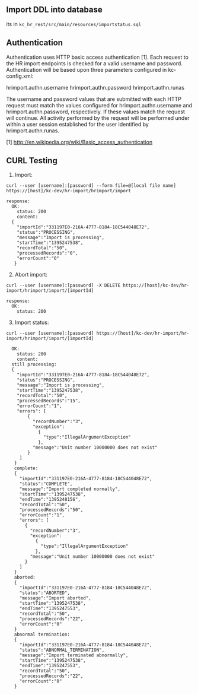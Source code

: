 Import DDL into database
------------------------

its in `kc_hr_rest/src/main/resources/importstatus.sql`


Authentication
--------------

Authentication uses HTTP basic access authentication [1]. Each request to the HR import endpoints is checked for a valid username and password. Authentication will be based upon three parameters configured in kc-config.xml:

hrimport.authn.username
hrimport.authn.password
hrimport.authn.runas

The username and password values that are submitted with each HTTP request must match the values configured for hrimport.authn.username and hrimport.authn.password, respectively. If these values match the request will continue. All activity performed by the request will be performed under within a user session established for the user identified by hrimport.authn.runas.

[1] http://en.wikipedia.org/wiki/Basic_access_authentication

CURL Testing
------------

1. Import:

  ```
  curl --user [username]:[password] --form file=@[local file name] https://[host]/kc-dev/hr-import/hrimport/import

  response:
    OK:
      status: 200
      content:
    {
      "importId":"331197E0-216A-4777-8184-18C544048E72",
      "status":"PROCESSING",
      "message":"Import is processing",
      "startTime":"1395247538",
      "recordTotal":"50",
      "processedRecords":"0",
      "errorCount":"0"
     }
  ```

2. Abort import:

  ```
  curl --user [username]:[password] -X DELETE https://[host]/kc-dev/hr-import/hrimport/import/[importId]

  response:
    OK:
      status: 200
  ```

3. Import status:

  ```
  curl --user [username]:[password] https://[host]/kc-dev/hr-import/hr-import/hrimport/import/[importId]

    OK:
      status: 200
      content:
    still processing:
    {
      "importId":"331197E0-216A-4777-8184-18C544048E72",
      "status":"PROCESSING",
      "message":"Import is processing",
      "startTime":"1395247538",
      "recordTotal":"50",
      "processedRecords":"15",
      "errorCount":"1",
      "errors": [
          {
            "recordNumber":"3",
            "exception":
              {
                "type":"IllegalArgumentException"
              },
            "message":"Unit number 10000000 does not exist"
          }
       ]
     }
     complete:
     {
       "importId":"331197E0-216A-4777-8184-18C544048E72",
       "status":"COMPLETE",
       "message":"Import completed normally",
       "startTime":"1395247538",
       "endTime":"1395248156",
       "recordTotal":"50",
       "processedRecords":"50",
       "errorCount":"1",
       "errors": [
         {
           "recordNumber":"3",
           "exception":
             {
               "type":"IllegalArgumentException"
             },
           "message":"Unit number 10000000 does not exist"
         }
       ]
     }
     aborted:
     {
       "importId":"331197E0-216A-4777-8184-18C544048E72",
       "status":"ABORTED",
       "message":"Import aborted",
       "startTime":"1395247538",
       "endTime":"1395247553",
       "recordTotal":"50",
       "processedRecords":"22",
       "errorCount":"0"
     }
     abnormal termination:
     {
       "importId":"331197E0-216A-4777-8184-18C544048E72",
       "status":"ABNORMAL_TERMINATION",
       "message":"Import terminated abnormally",
       "startTime":"1395247538",
       "endTime":"1395247553",
       "recordTotal":"50",
       "processedRecords":"22",
       "errorCount":"0"
     }
  ```
